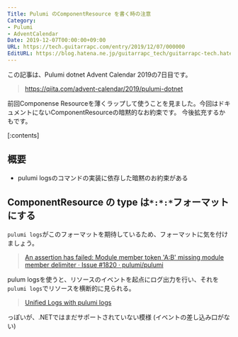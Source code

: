 ```yaml
---
Title: Pulumi のComponentResource を書く時の注意
Category:
- Pulumi
- AdventCalendar
Date: 2019-12-07T00:00:00+09:00
URL: https://tech.guitarrapc.com/entry/2019/12/07/000000
EditURL: https://blog.hatena.ne.jp/guitarrapc_tech/guitarrapc-tech.hatenablog.com/atom/entry/26006613474762230
---
```


この記事は、Pulumi dotnet Advent Calendar 2019の7日目です。

> https://qiita.com/advent-calendar/2019/pulumi-dotnet

前回Componense Resourceを薄くラップして使うことを見ました。今回はドキュメントにないComponentResourceの暗黙的なお約束です。
今後拡充するかもです。


[:contents]

## 概要

* pulumi logsのコマンドの実装に依存した暗黙のお約束がある


## ComponentResource の type は`*:*:*`フォーマットにする

`pulumi logs`がこのフォーマットを期待しているため、フォーマットに気を付けましょう。

> [An assertion has failed: Module member token 'A:B' missing module member delimiter · Issue \#1820 · pulumi/pulumi](https://github.com/pulumi/pulumi/issues/1820)

pulum logsを使うと、リソースのイベントを起点にログ出力を行い、それを`pulumi logs`でリソースを横断的に見られる。

> [Unified Logs with pulumi logs](https://www.pulumi.com/blog/unified-logs-with-pulumi-logs/)

っぽいが、.NETではまだサポートされていない模様 (イベントの差し込み口がない)
